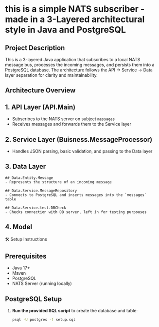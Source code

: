# this is a simple NATS subscriber - made in a 3-Layered architectural style in Java and PostgreSQL

## Project Description

This is a 3-layered Java application that subscribes to a local NATS message bus, processes the incoming messages, and persists them into a PostgreSQL database. The architecture follows the API → Service → Data layer separation for clarity and maintainability.

## Architecture Overview

## 1. **API Layer** (API.Main)
- Subscribes to the NATS server on subject `messages`
- Receives messages and forwards them to the Service layer

## 2. **Service Layer** (Buisness.MessageProcessor)
- Handles JSON parsing, basic validation, and passing to the Data layer

## 3. **Data Layer** 
    ## Data.Entity.Message
    - Represents the structure of an incoming message

    ## Data.Service.MessageRepository 
    - Connects to PostgreSQL and inserts messages into the `messages` table
    
    ## Data.Service.test.DBCheck 
    - Checks connection with DB server, left in for testing purpouses


## 4. **Model**
🛠️ Setup Instructions

## Prerequisites

- Java 17+
- Maven
- PostgreSQL
- NATS Server (running locally)

##  PostgreSQL Setup

1. **Run the provided SQL script** to create the database and table:
   ```bash
   psql -U postgres -f setup.sql